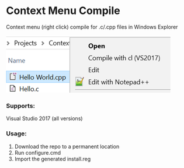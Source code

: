 # Context Menu Compile
Context menu (right click) compile for .c/.cpp files in Windows Explorer

![Context Menu](VS2017/context-menu.png)

### Supports:
Visual Studio 2017 (all versions)

### Usage:
1. Download the repo to a permanent location
2. Run configure.cmd
3. Import the generated install.reg

